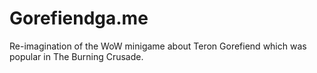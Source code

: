 # Gorefiendga.me
Re-imagination of the WoW minigame about Teron Gorefiend which was popular in The Burning Crusade.

